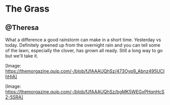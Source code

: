 # The Grass

## @Theresa

What a difference a good rainstorm can make in a short time. Yesterday vs today. Definitely greened up from the overnight rain and you can tell some of the lawn, especially the clover, has grown all ready. Still a long way to go but we'll take it.

[Image: https://themorgazine.quip.com/-/blob/fJfAAAUQhSz/473Oyp9_Abnz495UCIhHiA]

[Image: https://themorgazine.quip.com/-/blob/fJfAAAUQhSz/bgMK5WEGxPHqnHcS2-5SRA]
